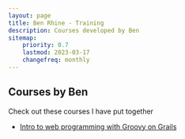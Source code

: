```yaml
---
layout: page
title: Ben Rhine - Training
description: Courses developed by Ben
sitemap:
    priority: 0.7
    lastmod: 2023-03-17
    changefreq: monthly
---
```

## Courses by Ben

Check out these courses I have put together

* [Intro to web programming with Groovy on Grails](https://www.udemy.com/course/intro-to-web-programming-with-groovy-on-grails/)